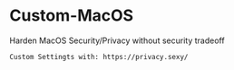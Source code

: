 # Custom-MacOS
Harden MacOS Security/Privacy without security tradeoff

```
Custom Settingts with: https://privacy.sexy/
```
